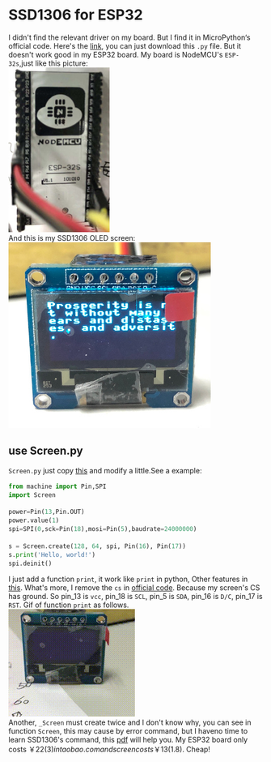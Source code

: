# SSD1306 for ESP32
  I didn't find the relevant driver on my board. But I find it in MicroPython‘s official code. Here's the [link](https://github.com/micropython/micropython/blob/master/drivers/display/ssd1306.py), you can just download this `.py` file.
But it doesn't work good in my ESP32 board. My board is NodeMCU's `ESP-32s`,just like this picture:<br />
![ESP-32s](img/ESP32.jpg)<br />
And this is my SSD1306 OLED screen:<br />
![ESP-32s](img/ssd1306.jpg)<br />
## use Screen.py
`Screen.py` just copy [this](https://github.com/micropython/micropython/blob/master/drivers/display/ssd1306.py) and modify a little.See a example:
```python
from machine import Pin,SPI
import Screen

power=Pin(13,Pin.OUT)
power.value(1)
spi=SPI(0,sck=Pin(18),mosi=Pin(5),baudrate=24000000)

s = Screen.create(128, 64, spi, Pin(16), Pin(17))
s.print('Hello, world!')
spi.deinit()
```
I just add a function `print`, it work like `print` in python, Other features in [this](https://docs.micropython.org/en/latest/library/framebuf.html). What's more, I remove the `cs` in [official code](https://github.com/micropython/micropython/blob/master/drivers/display/ssd1306.py). Because my screen's CS has ground. So pin_13 is `vcc`, pin_18 is `SCL`, pin_5 is `SDA`, pin_16 is `D/C`, pin_17 is `RST`. Gif of function `print` as follows.<br />
![ESP-32s](img/print.gif)<br />
Another, `_Screen` must create twice and I don't know why, you can see in function `Screen`, this may cause by error command, but I haveno time to learn SSD1306's command, this [pdf](https://cdn-shop.adafruit.com/datasheets/SSD1306.pdf) will help you.
My ESP32 board only costs ￥22($3) in taobao.com and screen costs ￥13($1.8). Cheap!